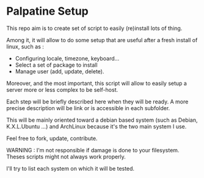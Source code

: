 # Palpatine Setup 

This repo aim is to create set of script to easily (re)install lots of thing.

Among it, it will allow to do some setup that are useful after a fresh 
install of linux, such as : 

   * Configuring locale, timezone, keyboard...
   * Select a set of package to install
   * Manage user (add, update, delete).

Moreover, and the most important, this script will allow to easily setup a
server more or less complex to be self-host.

Each step will be briefly described here when they will be ready. A more 
precise description will be link or is accessible in each subfolder.

This will be mainly oriented toward a debian based system (such as Debian,
K.X.L.Ubuntu ...) and ArchLinux because it's the two main system I use.

Feel free to fork, update, contribute.

WARNING : I'm not responsible if damage is done to your filesystem. Theses 
scripts might not always work properly.

I'll try to list each system on which it will be tested.

